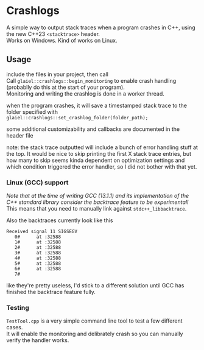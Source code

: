 # Crashlogs
A simple way to output stack traces when a program crashes in C++, using the new C++23 `<stacktrace>` header.  
Works on Windows. Kind of works on Linux.

## Usage

include the files in your project, then call  
Call `glaiel::crashlogs::begin_monitoring` to enable crash handling (probablly do this at the start of your program).  
Monitoring and writing the crashlog is done in a worker thread.

when the program crashes, it will save a timestamped stack trace to the folder specified with `glaiel::crashlogs::set_crashlog_folder(folder_path);`

some additional customizability and callbacks are documented in the header file


note: the stack trace outputted will include a bunch of error handling stuff at the top. It would be nice to skip printing the first X stack trace entries, but how many to skip seems kinda dependent on optimization settings and which condition triggered the error handler, so I did not bother with that yet.

<!-- TODO add example output (preferably from windows) -->

### Linux (GCC) support

*Note that at the time of writing GCC (13.1.1) and its implementation of the C++ standard library consider the backtrace feature to be experimental!*  
This means that you need to manually link against `stdc++_libbacktrace`.

Also the backtraces currently look like this
```
Received signal 11 SIGSEGV
   0#      at :32588
   1#      at :32588
   2#      at :32588
   3#      at :32588
   4#      at :32588
   5#      at :32588
   6#      at :32588
   7# 
```
like they're pretty useless, I'd stick to a different solution until GCC has finished the backtrace feature fully.

### Testing

`TestTool.cpp` is a very simple command line tool to test a few different cases.  
It will enable the monitoring and delibrately crash so you can manually verify the handler works.
